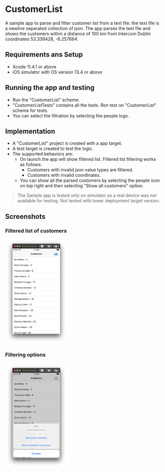 # CustomerList
A sample app to parse and filter customer list from a text file. the text file is a newline separated collection of json. The app parses the text file and shows the customers within a distance of 100 km from Intercom Dublin coordinates 53.339428, -6.257664.

## Requirements ans Setup

* Xcode 11.4.1 or above
* iOS simulator with OS version 13.4 or above

## Running the app and testing

* Run the "CustomerList" scheme.
* "CustomerListTests" contains all the tests. Ron test on "CustomerList" scheme for tests.
* You can select the filtration by selecting the people logo.

## Implementation

* A "CustomerList" project is created with a app target.
* A test target is created to test the logic.
* The supported behaviors are:
    * On launch the app will show filtered list. Filtered list filtering works as follows:
        * Customers with invalid json value types are filtered.
        * Customers with invalid coordinates.
    * You can show all the parsed customers by selecting the people icon on top right and then selecting "Show all customers" option.

> The Sample app is tested only on simulator as a real device was not available for testing. Not tested with lower deployment target version.

## Screenshots

### Filtered list of customers
<img src="Images/filtered_customers.png" width="200">

### Filtering options
<img src="Images/filter_options.png" width="200">
